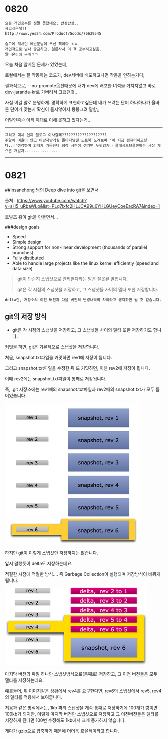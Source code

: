 # 0820

```
요즘 개인공부를 정말 못했네요; 반성반성..
사고싶은챆!!
http://www.yes24.com/Product/Goods/76639545

숨고에 계시던 에반문님이 쓰신 책이다 ㅎㅎ
개인적으로 넘나 궁금하고, 얼른사서 이 책 공부하고싶음.
말나온김에 구매ㄱㄱ
```



오늘 처음 알게된 문제가 있었는데,

로컬에서는 잘 작동하는 코드가, dev서버에 배포하고나면 작동을 안하는거다;

결과적으로, --no-promote옵션때문에 내가 dev에 배포한 녀석을 거치지않고 바로 dev-jaranda-kr로 가버려서 그랬던것..

사실 이걸 말로 분명하게. 명확하게 표현하고싶은데 내가 쓰려는 단어 하나하나가 올바른 단어가 맞는지 확신이 들지않아서 뭉뚱그려 말함;;

이말인즉슨 아직 제대로 이해 못하고 있다는거..

---

```
그리고 대체 언제 블로그 이사갈래????????????????????
주말에 여울이 안고 이방저방거실 돌아다닐땐 노트북 노려보며 '아 지금 컴퓨터하고싶다..!'생각하며 의지가 가득한데 정작 시간이 생기면 누워있거나 클래시오브클랜하는 세상 게으른 개발자................
```



---

# 0821

##insanehong 님의 Deep dive into git을 보면서

출처 : https://www.youtube.com/watch?v=sH5_uRbaWLo&list=PLq7lxfc2HLJCA99u0YHLGUeyCoeEaxRA7&index=1



토발즈 횽이 git을 만들면서...

###design goals

- Speed
- Simple design
- Strong support for non-linear development
  (thousands of parallel branches)
- Fully distibuted
- Able to handle large projects like the linux kernel efficiently
  (speed and data size)



> git이 단순히 스냅샷으로 관리한다라는 말은 잘못된 말입니다.
>
> git은 각 시점의 스냅샷을 저장하고, 그 스냅샷들 사이의 델타 또한 저장합니다.



```
delta란, 저장소의 이전 버전과 다음 버전의 변경내역의 차이라고 생각하면 될 것 같습니다.
```



## git의 저장 방식

- git은 각 시점의 스냅샷을 저장하고, 그 스냅샷들 사이의 델타 또한 저장하기도 합니다.



커밋을 하면, git은 기본적으로 스냅샷을 저장합니다.

처음, snapshot.txt파일을 커밋하면 rev1에 저장이 됩니다.

그리고 snapshot.txt파일을 수정한 뒤 또 커밋하면, 이젠 rev2에 저장이 됩니다.

이때 rev2에는 snapshot.txt파일이 통째로 저장됩니다.

즉, .git 저장소에는 rev1때의 snapshot.txt파일과 rev2때의 snapshot.txt가 모두 들어있습니다.

![git1](../pic/git1.png)



하지만 git이 이렇게 스냅샷만 저장하지는 않습니다.

앞서 말했듯이 delta도 저장하는데요.

적절한 시점에 적절한 방식.... 즉 Garbage Collection이 실행되며 저장방식이 바뀌게 됩니다.

![git2](../pic/git2.png)



마지막 버전의 파일 하나만 스냅샷방식으로(통째로) 저장하고, 그 이전 버전들은 모두 델타를 저장하는데요.

예를들어, 위 이미지같은 상황에서 rev4를 요구한다면, rev6의 스냅샷에서 rev5, rev4의 델타를 적용해서 보여줍니다.



처음과 같은 방식에서는, 1kb 짜리 스냅샷을 계속 통째로 저장하기에 100개가 쌓이면 100kb가 되지만, 이렇게 마지막 버전만 스냅샷으로 저장하고 그 이전버전들은 델타를 저장하게 된다면 100번 수정해도 1kb에서 크게 증가하지 않습니다.

게다가 gzip으로 압축하기 때문에 더더욱 효율적이라고 합니다.

